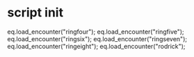 # script init
eq.load_encounter("ringfour");
eq.load_encounter("ringfive");
eq.load_encounter("ringsix");
eq.load_encounter("ringseven");
eq.load_encounter("ringeight");
eq.load_encounter("rodrick");
